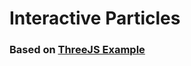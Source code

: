 # Interactive Particles

### Based on [ThreeJS Example](https://threejs.org/examples/?q=point#webgl_interactive_points)